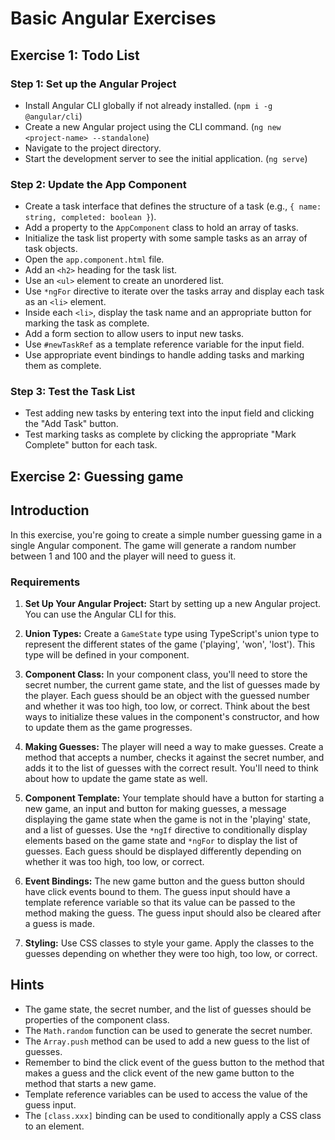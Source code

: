 # Basic Angular Exercises


## Exercise 1: Todo List
### Step 1: Set up the Angular Project
- Install Angular CLI globally if not already installed. (`npm i -g @angular/cli`)
- Create a new Angular project using the CLI command. (`ng new <project-name> --standalone`)
- Navigate to the project directory.
- Start the development server to see the initial application. (`ng serve`)

### Step 2: Update the App Component
- Create a task interface that defines the structure of a task (e.g., `{ name: string, completed: boolean }`).
- Add a property to the `AppComponent` class to hold an array of tasks.
- Initialize the task list property with some sample tasks as an array of task objects.
- Open the `app.component.html` file.
- Add an `<h2>` heading for the task list.
- Use an `<ul>` element to create an unordered list.
- Use `*ngFor` directive to iterate over the tasks array and display each task as an `<li>` element.
- Inside each `<li>`, display the task name and an appropriate button for marking the task as complete.
- Add a form section to allow users to input new tasks.
- Use `#newTaskRef` as a template reference variable for the input field.
- Use appropriate event bindings to handle adding tasks and marking them as complete.

### Step 3: Test the Task List
- Test adding new tasks by entering text into the input field and clicking the "Add Task" button.
- Test marking tasks as complete by clicking the appropriate "Mark Complete" button for each task.

## Exercise 2: Guessing game
## Introduction
In this exercise, you're going to create a simple number guessing game in a single Angular component. The game will generate a random number between 1 and 100 and the player will need to guess it.

### Requirements

1. **Set Up Your Angular Project:** Start by setting up a new Angular project. You can use the Angular CLI for this.

2. **Union Types:** Create a `GameState` type using TypeScript's union type to represent the different states of the game ('playing', 'won', 'lost'). This type will be defined in your component.

3. **Component Class:** In your component class, you'll need to store the secret number, the current game state, and the list of guesses made by the player. Each guess should be an object with the guessed number and whether it was too high, too low, or correct. Think about the best ways to initialize these values in the component's constructor, and how to update them as the game progresses.

4. **Making Guesses:** The player will need a way to make guesses. Create a method that accepts a number, checks it against the secret number, and adds it to the list of guesses with the correct result. You'll need to think about how to update the game state as well.

5. **Component Template:** Your template should have a button for starting a new game, an input and button for making guesses, a message displaying the game state when the game is not in the 'playing' state, and a list of guesses. Use the `*ngIf` directive to conditionally display elements based on the game state and `*ngFor` to display the list of guesses. Each guess should be displayed differently depending on whether it was too high, too low, or correct.

6. **Event Bindings:** The new game button and the guess button should have click events bound to them. The guess input should have a template reference variable so that its value can be passed to the method making the guess. The guess input should also be cleared after a guess is made.

7. **Styling:** Use CSS classes to style your game. Apply the classes to the guesses depending on whether they were too high, too low, or correct.

## Hints

- The game state, the secret number, and the list of guesses should be properties of the component class.
- The `Math.random` function can be used to generate the secret number.
- The `Array.push` method can be used to add a new guess to the list of guesses.
- Remember to bind the click event of the guess button to the method that makes a guess and the click event of the new game button to the method that starts a new game.
- Template reference variables can be used to access the value of the guess input.
- The `[class.xxx]` binding can be used to conditionally apply a CSS class to an element.

